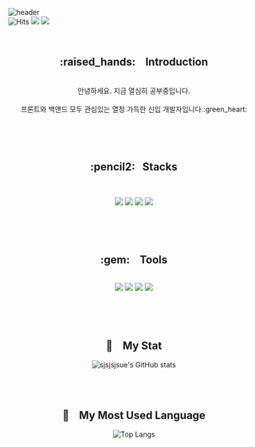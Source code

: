 
<!--
![sjsjsjsue's GitHub stats](https://github-readme-stats.vercel.app/api?username=sjsjsjsue&theme=dark&show_icons=true&fontColor=BCE9B7)<br>
![Top Langs](https://github-readme-stats.vercel.app/api/top-langs/?username=sjsjsjsue&layout=compact)

![header](https://capsule-render.vercel.app/api?type=transparent&text=Welcome%수정's%Git&animation=fadeIn) <header>
-->


![header](https://capsule-render.vercel.app/api?type=transparent&text=Welcome_수정's_Git&animation=fadeIn&fontColor=B1DF85)<!--header-->
<br>
![Hits](https://hits.seeyoufarm.com/api/count/incr/badge.svg?url=https%3A%2F%2Fgithub.com%2Fsjsjsjsue%2Fhit-counter&count_bg=%2379C83D&title_bg=%23555555&icon=&icon_color=%23E7E7E7&title=hits&edge_flat=true) <!--방문자수-->
<a href="https://www.instagram.com/modixcode/" target="_blank"><img src="https://img.shields.io/badge/Instagram-E4405F?style=flat-square&logo=Instagram&logoColor=white"/></a> <!--인스타그램-->
<a href="https://modixcode.blogspot.com/" target="_blank"><img src="https://img.shields.io/badge/Blogger-FF5722?style=flat-square&logo=Blogger&logoColor=white"/></a><!--구글 블로그-->
<div align="center">
<br>
 
  <h2>:raised_hands: &nbsp&nbsp Introduction</h2><br>
  안녕하세요. 지금 열심히 공부중입니다.<br><br>
  프론트와 백앤드 모두 관심있는 열정 가득한 신입 개발자입니다.:green_heart:<br>
    
<br><br><br>
 <h2> :pencil2:&nbsp;&nbsp; Stacks </h2><br>

 <img src="https://img.shields.io/badge/HTML-E34F26?style=flat-square&logo=HTML5&logoColor=white"/> <!--JavaScript-->
 <img src="https://img.shields.io/badge/CSS3-1572B6?style=flat-square&logo=CSS3&logoColor=white"/> <!--JavaScript-->
 <img src="https://img.shields.io/badge/Java-007396?style=flat&logo=Java&logoColor=white"/> <!--Java-->
<img src="https://img.shields.io/badge/MySQL-4479A1?style=flat-square&logo=MySQL&logoColor=white"/> <!--My SQL-->

 <br><br><br>
 <h2>:gem: &nbsp;&nbsp; Tools</h2><br>
 <img src="https://img.shields.io/badge/Visual Studio-5C2D91?style=flat-square&logo=Visual Studio&logoColor=white"/><!--Visual Studio-->
 <img src="https://img.shields.io/badge/Visual Studio Code-007ACC?style=flat-square&logo=Visual Studio Code&logoColor=white"/> <!--Visual Studio code-->
 <img src="https://img.shields.io/badge/Eclipse IDE-2C2255?style=flat-square&logo=Eclipse IDE&logoColor=white"/>
 <img src="https://img.shields.io/badge/GitHub-181717?style=flat-square&logo=GitHub&logoColor=white"/><!--Github-->

<br><br><br>

## :muscle: &nbsp;&nbsp;  My Stat

![sjsjsjsue's GitHub stats](https://github-readme-stats.vercel.app/api?username=sjsjsjsue&theme=dark&show_icons=true&fontColor=BCE9B7)<br>
 <br><br><br>
## :crown: &nbsp;&nbsp; My Most Used Language <br>
![Top Langs](https://github-readme-stats.vercel.app/api/top-langs/?username=sjsjsjsue&layout=compact)
</div>  






